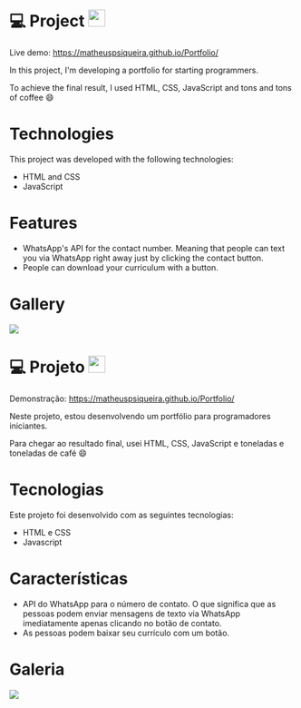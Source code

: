 # 💻 Project <img src="https://static.vecteezy.com/ti/vetor-gratis/t2/2641490-bandeira-oficial-dos-eua-gr%C3%A1tis-vetor.jpg" width=30>

Live demo: https://matheuspsiqueira.github.io/Portfolio/

In this project, I'm developing a portfolio for starting programmers.

To achieve the final result, I used HTML, CSS, JavaScript and tons and tons of coffee 😄

# Technologies

This project was developed with the following technologies:

- HTML and CSS
- JavaScript
<!-- - [Expo][expo] -->

# Features

- WhatsApp's API for the contact number. Meaning that people can text you via WhatsApp right away just by clicking the contact button.
- People can download your curriculum with a button.  

# Gallery

<img src="img/Meu Portfólio - print completo.png">

##

# 💻 Projeto <img src="https://www.gov.br/mre/pt-br/embaixada-seul/arquivos/imagens/BRASIL.png" width=30>

Demonstração: https://matheuspsiqueira.github.io/Portfolio/

Neste projeto, estou desenvolvendo um portfólio para programadores iniciantes.

Para chegar ao resultado final, usei HTML, CSS, JavaScript e toneladas e toneladas de café 😄

# Tecnologias

Este projeto foi desenvolvido com as seguintes tecnologias:

- HTML e CSS
- Javascript
<!-- - [Expo][expo] -->

# Características

- API do WhatsApp para o número de contato. O que significa que as pessoas podem enviar mensagens de texto via WhatsApp imediatamente apenas clicando no botão de contato.
- As pessoas podem baixar seu currículo com um botão.

# Galeria

<img src="img/Meu Portfólio - print completo.png">
